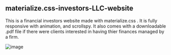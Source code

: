 ## materialize.css-investors-LLC-website

This is a financial investors website made with materialize.css . It is fully responsive with animation, and scrollspy. It also comes with a downloadable .pdf file if there were clients interested in having thier finances managed by a firm. 

![image](https://user-images.githubusercontent.com/23155302/63609407-2145a980-c5a5-11e9-9e53-b6b370f8d2b9.png)

